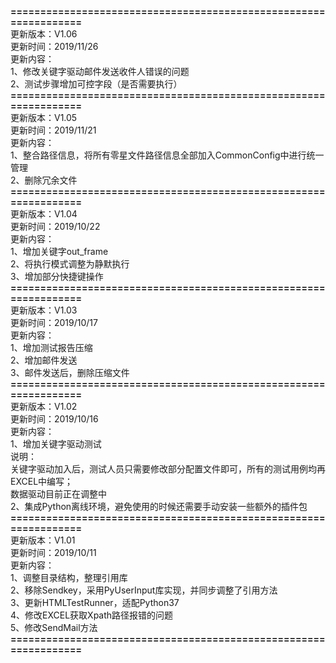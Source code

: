 
**=================================================================**<br>
更新版本：V1.06<br>
更新时间：2019/11/26<br>
更新内容：<br>
1、修改关键字驱动邮件发送收件人错误的问题<br>
2、测试步骤增加可控字段（是否需要执行）<br>
**=================================================================**<br>
更新版本：V1.05<br>
更新时间：2019/11/21<br>
更新内容：<br>
1、整合路径信息，将所有零星文件路径信息全部加入CommonConfig中进行统一管理<br>
2、删除冗余文件<br>
**=================================================================**<br>
更新版本：V1.04<br>
更新时间：2019/10/22<br>
更新内容：<br>
1、增加关键字out_frame<br>
2、将执行模式调整为静默执行<br>
3、增加部分快捷键操作<br>
**=================================================================**<br>
更新版本：V1.03<br>
更新时间：2019/10/17<br>
更新内容：<br>
1、增加测试报告压缩<br>
2、增加邮件发送<br>
3、邮件发送后，删除压缩文件<br>
**=================================================================**<br>
更新版本：V1.02<br>
更新时间：2019/10/16<br>
更新内容：<br>
1、增加关键字驱动测试<br>
说明：<br>
关键字驱动加入后，测试人员只需要修改部分配置文件即可，所有的测试用例均再EXCEL中编写；<br>
数据驱动目前正在调整中<br>
2、集成Python离线环境，避免使用的时候还需要手动安装一些额外的插件包<br>
**=================================================================**<br>
更新版本：V1.01<br>
更新时间：2019/10/11<br>
更新内容：<br>
1、调整目录结构，整理引用库<br>
2、移除Sendkey，采用PyUserInput库实现，并同步调整了引用方法<br>
3、更新HTMLTestRunner，适配Python37<br>
4、修改EXCEL获取Xpath路径报错的问题<br>
5、修改SendMail方法<br>
**=================================================================**<br>






